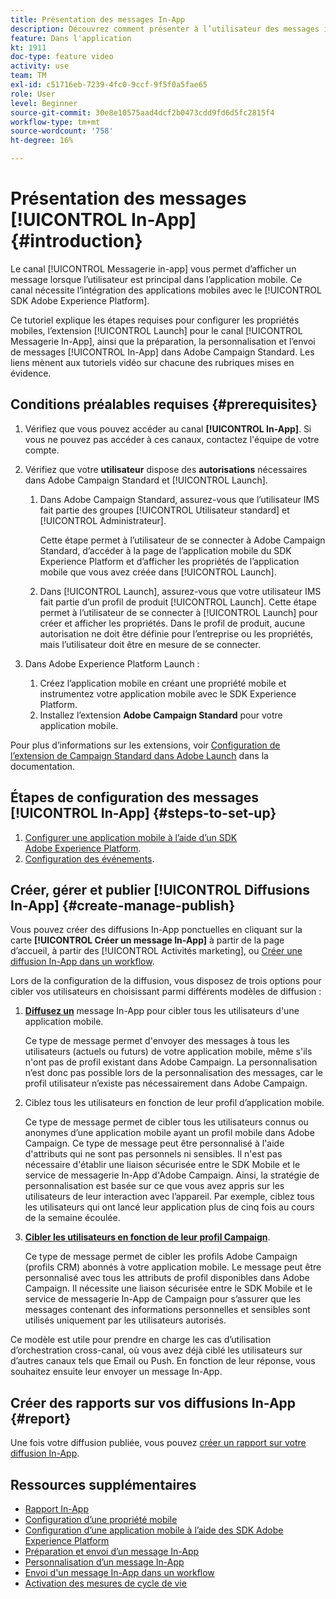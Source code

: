 ```yaml
---
title: Présentation des messages In-App
description: Découvrez comment présenter à l’utilisateur des messages in-app pertinents du point de vue contextuel en réponse au comportement en temps réel d’un client dans l’application mobile.
feature: Dans l'application
kt: 1911
doc-type: feature video
activity: use
team: TM
exl-id: c51716eb-7239-4fc0-9ccf-9f5f0a5fae65
role: User
level: Beginner
source-git-commit: 30e8e10575aad4dcf2b0473cdd9fd6d5fc2815f4
workflow-type: tm+mt
source-wordcount: '758'
ht-degree: 16%

---
```


# Présentation des messages [!UICONTROL In-App] {#introduction}

Le canal [!UICONTROL Messagerie in-app] vous permet d’afficher un message lorsque l’utilisateur est principal dans l’application mobile. Ce canal nécessite l’intégration des applications mobiles avec le [!UICONTROL SDK Adobe Experience Platform].

Ce tutoriel explique les étapes requises pour configurer les propriétés mobiles, l’extension [!UICONTROL Launch] pour le canal [!UICONTROL Messagerie In-App], ainsi que la préparation, la personnalisation et l’envoi de messages [!UICONTROL In-App] dans Adobe Campaign Standard. Les liens mènent aux tutoriels vidéo sur chacune des rubriques mises en évidence.

## Conditions préalables requises {#prerequisites}

1. Vérifiez que vous pouvez accéder au canal **[!UICONTROL In-App]**. Si vous ne pouvez pas accéder à ces canaux, contactez l&#39;équipe de votre compte.
1. Vérifiez que votre **utilisateur** dispose des **autorisations** nécessaires dans Adobe Campaign Standard et [!UICONTROL Launch].

   1. Dans Adobe Campaign Standard, assurez-vous que l’utilisateur IMS fait partie des groupes [!UICONTROL Utilisateur standard] et [!UICONTROL Administrateur].

      Cette étape permet à l’utilisateur de se connecter à Adobe Campaign Standard, d’accéder à la page de l’application mobile du SDK Experience Platform et d’afficher les propriétés de l’application mobile que vous avez créée dans [!UICONTROL Launch].

   1. Dans [!UICONTROL Launch], assurez-vous que votre utilisateur IMS fait partie d’un profil de produit [!UICONTROL Launch]. Cette étape permet à l’utilisateur de se connecter à [!UICONTROL Launch] pour créer et afficher les propriétés. Dans le profil de produit, aucune autorisation ne doit être définie pour l’entreprise ou les propriétés, mais l’utilisateur doit être en mesure de se connecter.

1. Dans Adobe Experience Platform Launch :

   1. Créez l’application mobile en créant une propriété mobile et instrumentez votre application mobile avec le SDK Experience Platform.
   1. Installez l’extension **Adobe Campaign Standard** pour votre application mobile.

Pour plus d’informations sur les extensions, voir [Configuration de l’extension de Campaign Standard dans Adobe Launch](https://aep-sdks.gitbook.io/docs/using-mobile-extensions/adobe-campaign-standard) dans la documentation.

## Étapes de configuration des messages [!UICONTROL In-App] {#steps-to-set-up}

1. [Configurer une application mobile à l’aide d’un SDK Adobe Experience Platform](/help/communication-channels/mobile/configure-mobile-apps-using-aep-sdk.md).
1. [Configuration des événements](/help/communication-channels/mobile/in-app/configure-events.md).

## Créer, gérer et publier [!UICONTROL Diffusions In-App] {#create-manage-publish}

Vous pouvez créer des diffusions In-App ponctuelles en cliquant sur la carte **[!UICONTROL Créer un message In-App]** à partir de la page d’accueil, à partir des [!UICONTROL Activités marketing], ou [Créer une diffusion In-App dans un workflow](/help/communication-channels/mobile/in-app/in-app-activity.md).

Lors de la configuration de la diffusion, vous disposez de trois options pour cibler vos utilisateurs en choisissant parmi différents modèles de diffusion :

1. [**Diffusez un**](/help/communication-channels/mobile/in-app/broadcast-in-app-message.md) message In-App pour cibler tous les utilisateurs d&#39;une application mobile.

   Ce type de message permet d&#39;envoyer des messages à tous les utilisateurs (actuels ou futurs) de votre application mobile, même s&#39;ils n&#39;ont pas de profil existant dans Adobe Campaign. La personnalisation n’est donc pas possible lors de la personnalisation des messages, car le profil utilisateur n’existe pas nécessairement dans Adobe Campaign.

1. Ciblez tous les utilisateurs en fonction de leur profil d’application mobile.

   Ce type de message permet de cibler tous les utilisateurs connus ou anonymes d’une application mobile ayant un profil mobile dans Adobe Campaign. Ce type de message peut être personnalisé à l&#39;aide d&#39;attributs qui ne sont pas personnels ni sensibles. Il n&#39;est pas nécessaire d&#39;établir une liaison sécurisée entre le SDK Mobile et le service de messagerie In-App d&#39;Adobe Campaign. Ainsi, la stratégie de personnalisation est basée sur ce que vous avez appris sur les utilisateurs de leur interaction avec l’appareil. Par exemple, ciblez tous les utilisateurs qui ont lancé leur application plus de cinq fois au cours de la semaine écoulée.

1. [**Cibler les utilisateurs en fonction de leur profil Campaign**](/help/communication-channels/mobile/in-app/target-users-based-on-campaign-profile.md).

   Ce type de message permet de cibler les profils Adobe Campaign (profils CRM) abonnés à votre application mobile. Le message peut être personnalisé avec tous les attributs de profil disponibles dans Adobe Campaign. Il nécessite une liaison sécurisée entre le SDK Mobile et le service de messagerie In-App de Campaign pour s’assurer que les messages contenant des informations personnelles et sensibles sont utilisés uniquement par les utilisateurs autorisés.

Ce modèle est utile pour prendre en charge les cas d’utilisation d’orchestration cross-canal, où vous avez déjà ciblé les utilisateurs sur d’autres canaux tels que Email ou Push. En fonction de leur réponse, vous souhaitez ensuite leur envoyer un message In-App.

## Créer des rapports sur vos diffusions In-App {#report}

Une fois votre diffusion publiée, vous pouvez [créer un rapport sur votre diffusion In-App](/help/communication-channels/mobile/in-app/in-app-reporting.md).

## Ressources supplémentaires

* [Rapport In-App](https://experienceleague.adobe.com/docs/campaign-standard/using/reporting/list-of-reports/in-app-report.html?lang=en)
* [Configuration d’une propriété mobile](https://aep-sdks.gitbook.io/docs/getting-started/create-a-mobile-property)
* [Configuration d’une application mobile à l’aide des SDK Adobe Experience Platform](https://experienceleague.adobe.com/docs/campaign-standard/using/administrating/configuring-channels/configuring-a-mobile-application.html?lang=en)
* [Préparation et envoi d’un message In-App](https://experienceleague.adobe.com/docs/campaign-standard/using/communication-channels/in-app-messaging/preparing-and-sending-an-in-app-message.html?lang=en)
* [Personnalisation d’un message In-App](https://experienceleague.adobe.com/docs/campaign-standard/using/communication-channels/in-app-messaging/customizing-an-in-app-message.html?lang=en)
* [Envoi d&#39;un message In-App dans un workflow](https://experienceleague.adobe.com/docs/campaign-standard/using/managing-processes-and-data/channel-activities/in-app-delivery.html?lang=en)
* [Activation des mesures de cycle de vie](https://aep-sdks.gitbook.io/docs/getting-started/initialize-the-sdk#enable-lifecycle-metrics)
